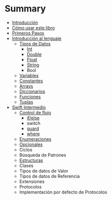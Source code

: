 # Summary

* [Introducción](README.md)
* [Cómo usar este libro](como_usar_este_libro.md)
* [Primeros Pasos](primeros_pasos.md)
* [Introducción al lenguaje](introduccion_al_lenguaje/index.md)
   * [Tipos de Datos](introduccion_al_lenguaje/tipos_de_datos/index.md)
       * [Int](introduccion_al_lenguaje/tipos_de_datos/int.md)
       * [Double](introduccion_al_lenguaje/tipos_de_datos/double.md)
       * [Float](introduccion_al_lenguaje/tipos_de_datos/float.md)
       * [String](introduccion_al_lenguaje/tipos_de_datos/string.md)
       * Bool
   * [Variables](introduccion_al_lenguaje/variables.md)
   * [Constantes](introduccion_al_lenguaje/constantes.md)
   * [Arrays](introduccion_al_lenguaje/arrays.md)
   * [Diccionarios](introduccion_al_lenguaje/diccionarios.md)
   * [Funciones](introduccion_al_lenguaje/funciones.md)
   * [Tuplas](introduccion_al_lenguaje/tuplas.md)
* [Swift Intermedio](swift_intermedio.md)
   * [Control de flujo](control_de_flujo.md)
       * [if/else](ifelse.md)
       * switch
       * [guard](guard.md)
       * [where](where.md)
   * [Enumeraciones](enumeraciones.md)
   * [Opcionales](opcionales.md)
   * Ciclos
   * Búsqueda de Patrones
   * [Estructuras](estructuras.md)
   * Clases
   * Tipos de datos de Valor
   * Tipos de datos de Referencia
   * Extensiones
   * Protocolos
   * Implementación por defecto de Protocolos

